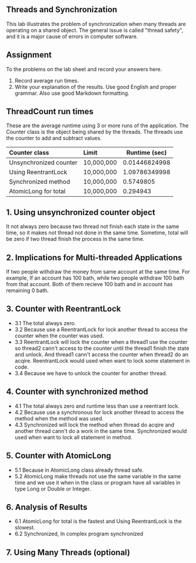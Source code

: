 ## Threads and Synchronization

This lab illustrates the problem of synchronization when many threads are operating on a shared object.  The general issue is called "thread safety", and it is a major cause of errors in computer software.

## Assignment

To the problems on the lab sheet and record your answers here.

1. Record average run times.
2. Write your explanation of the results.  Use good English and proper grammar.  Also use good Markdown formatting.

## ThreadCount run times

These are the average runtime using 3 or more runs of the application.
The Counter class is the object being shared by the threads.
The threads use the counter to add and subtract values.

| Counter class           | Limit              | Runtime (sec)   |
|:------------------------|:-------------------|-----------------|
| Unsynchronized counter  |      10,000,000    |  0.01446824998  |
| Using ReentrantLock     |      10,000,000    |  1.09786349998  |
| Synchronized method     |      10,000,000    |  0.5749805      |
| AtomicLong for total    |      10,000,000    |  0.294943       |

## 1. Using unsynchronized counter object

It not always zero because two thread not finish each state in the same time, so it makes not thread not done in the same time. Sometime, total will be zero if two thread finish the process in the same time.

## 2. Implications for Multi-threaded Applications

If two people withdraw the money from same account at the same time. For example, If an account has 100 bath, while two people withdraw 100 bath from that account. Both of them recieve 100 bath and in account has remaining 0 bath.

## 3. Counter with ReentrantLock

- 3.1 The total always zero.
- 3.2 Because use a ReentrantLock for lock another thread to access the counter when the counter was used.
- 3.3 ReentrantLock will lock the counter when a thread1 use the counter so thread2 cann't access to the counter until the thread1 finish the state and unlock. And thread1 cann't access the counter when thread2 do an acqire. ReentrantLock would used when want to lock some statement in code.
- 3.4 Because we have to unlock the counter for another thread.

## 4. Counter with synchronized method

- 4.1 The total always zero and runtime less than use a reentrant lock.
- 4.2 Because use a synchronous for lock another thread to access the method when the method was used.
- 4.3 Synchronized will lock the method when thread do acqire and another thread cann't do a work in the same time. Synchronized would used when want to lock all statement in method.

## 5. Counter with AtomicLong
- 5.1 Because in AtomicLong class already thread safe.
- 5.2 AtomicLong make threads not use the same variable in the same time and we use it when in the class or program have all variables in type Long or Double or Integer.

## 6. Analysis of Results

- 6.1 AtomicLong for total is the fastest and Using ReentrantLock is the slowest.
- 6.2 Synchronized, In complex program synchronized

## 7. Using Many Threads (optional)

